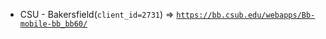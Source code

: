  - CSU - Bakersfield(`client_id=2731`) => [`https://bb.csub.edu/webapps/Bb-mobile-bb_bb60/`](https://bb.csub.edu/webapps/Bb-mobile-bb_bb60/)
